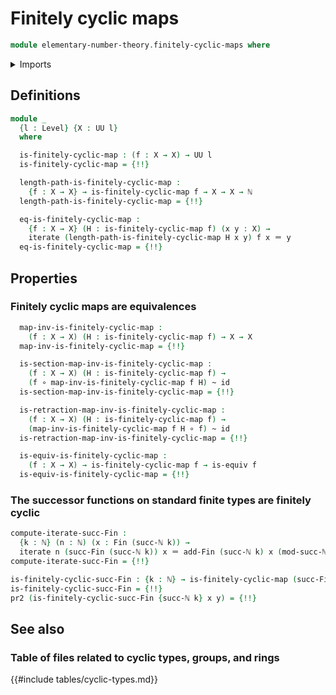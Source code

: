 # Finitely cyclic maps

```agda
module elementary-number-theory.finitely-cyclic-maps where
```

<details><summary>Imports</summary>

```agda
open import elementary-number-theory.modular-arithmetic-standard-finite-types
open import elementary-number-theory.natural-numbers

open import foundation.action-on-identifications-functions
open import foundation.dependent-pair-types
open import foundation.equivalences
open import foundation.function-types
open import foundation.homotopies
open import foundation.identity-types
open import foundation.iterating-functions
open import foundation.universe-levels

open import univalent-combinatorics.standard-finite-types
```

</details>

## Definitions

```agda
module _
  {l : Level} {X : UU l}
  where

  is-finitely-cyclic-map : (f : X → X) → UU l
  is-finitely-cyclic-map = {!!}

  length-path-is-finitely-cyclic-map :
    {f : X → X} → is-finitely-cyclic-map f → X → X → ℕ
  length-path-is-finitely-cyclic-map = {!!}

  eq-is-finitely-cyclic-map :
    {f : X → X} (H : is-finitely-cyclic-map f) (x y : X) →
    iterate (length-path-is-finitely-cyclic-map H x y) f x ＝ y
  eq-is-finitely-cyclic-map = {!!}
```

## Properties

### Finitely cyclic maps are equivalences

```agda
  map-inv-is-finitely-cyclic-map :
    (f : X → X) (H : is-finitely-cyclic-map f) → X → X
  map-inv-is-finitely-cyclic-map = {!!}

  is-section-map-inv-is-finitely-cyclic-map :
    (f : X → X) (H : is-finitely-cyclic-map f) →
    (f ∘ map-inv-is-finitely-cyclic-map f H) ~ id
  is-section-map-inv-is-finitely-cyclic-map = {!!}

  is-retraction-map-inv-is-finitely-cyclic-map :
    (f : X → X) (H : is-finitely-cyclic-map f) →
    (map-inv-is-finitely-cyclic-map f H ∘ f) ~ id
  is-retraction-map-inv-is-finitely-cyclic-map = {!!}

  is-equiv-is-finitely-cyclic-map :
    (f : X → X) → is-finitely-cyclic-map f → is-equiv f
  is-equiv-is-finitely-cyclic-map = {!!}
```

### The successor functions on standard finite types are finitely cyclic

```agda
compute-iterate-succ-Fin :
  {k : ℕ} (n : ℕ) (x : Fin (succ-ℕ k)) →
  iterate n (succ-Fin (succ-ℕ k)) x ＝ add-Fin (succ-ℕ k) x (mod-succ-ℕ k n)
compute-iterate-succ-Fin = {!!}

is-finitely-cyclic-succ-Fin : {k : ℕ} → is-finitely-cyclic-map (succ-Fin k)
is-finitely-cyclic-succ-Fin = {!!}
pr2 (is-finitely-cyclic-succ-Fin {succ-ℕ k} x y) = {!!}
```

## See also

### Table of files related to cyclic types, groups, and rings

{{#include tables/cyclic-types.md}}
